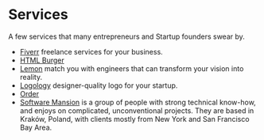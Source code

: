 # Services

A few services that many entrepreneurs and Startup founders swear by.

- [Fiverr](https://www.fiverr.com) freelance services for your business.
- [HTML Burger](https://htmlburger.com) 
- [Lemon](https://lemon.io) match you with engineers that can transform your vision into reality.
- [Logology](https://www.logology.co) designer-quality logo for your startup.
- [Order](https://order.design)
- [Software Mansion](https://swmansion.com) is a group of people with strong technical know-how, and enjoys on complicated, unconventional projects. They are based in Kraków, Poland, with clients mostly from New York and San Francisco Bay Area.